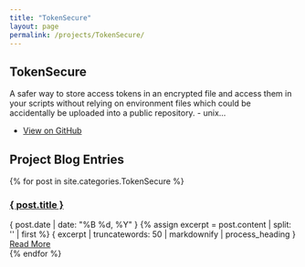 ```yaml
---
title: "TokenSecure"
layout: page
permalink: /projects/TokenSecure/
---
```


## TokenSecure

A safer way to store access tokens in an encrypted file and access them in your scripts without relying on environment files which could be accidentally be uploaded into a public repository. - unix...

- [View on GitHub](https://github.com/unixwzrd/TokenSecure)

## Project Blog Entries

{% for post in site.categories.TokenSecure %}
  <article class="post">
    <h3><a href="{ post.url | relative_url }">{ post.title }</a></h3>
    <span class="post-date">{ post.date | date: "%B %d, %Y" }</span>
    {% assign excerpt = post.content | split: '<!--more-->' | first %}
    { excerpt | truncatewords: 50 | markdownify | process_heading }
    <a href="{ post.url | relative_url }" class="btn">Read More</a>
  </article>
{% endfor %}
